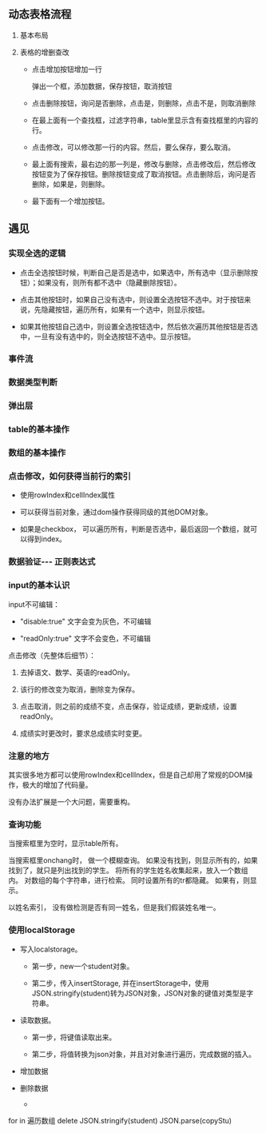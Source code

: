 ## 动态表格流程

1. 基本布局

2. 表格的增删查改

	* 点击增加按钮增加一行
		
		弹出一个框，添加数据，保存按钮，取消按钮

	* 点击删除按钮，询问是否删除，点击是，则删除，点击不是，则取消删除
	
	* 在最上面有一个查找框，过滤字符串，table里显示含有查找框里的内容的行。

	* 点击修改，可以修改那一行的内容。然后，要么保存，要么取消。

    * 最上面有搜索，最右边的那一列是，修改与删除，点击修改后，然后修改按钮变为了保存按钮。删除按钮变成了取消按钮。点击删除后，询问是否删除，如果是，则删除。

	* 最下面有一个增加按钮。


## 遇见

### 实现全选的逻辑

* 点击全选按钮时候，判断自己是否是选中，如果选中，所有选中（显示删除按钮）；如果没有，则所有都不选中（隐藏删除按钮）。

* 点击其他按钮时，如果自己没有选中，则设置全选按钮不选中。对于按钮来说，先隐藏按钮，遍历所有，如果有一个选中，则显示按钮。

* 如果其他按钮自己选中，则设置全选按钮选中，然后依次遍历其他按钮是否选中，一旦有没有选中的，则全选按钮不选中。显示按钮。

### 事件流

### 数据类型判断

### 弹出层

### table的基本操作

### 数组的基本操作

### 点击修改，如何获得当前行的索引

* 使用rowIndex和cellIndex属性

* 可以获得当前对象，通过dom操作获得同级的其他DOM对象。

* 如果是checkbox， 可以遍历所有，判断是否选中，最后返回一个数组，就可以得到index。



### 数据验证--- 正则表达式

### input的基本认识

input不可编辑：

* "disable:true" 文字会变为灰色，不可编辑

* "readOnly:true" 文字不会变色，不可编辑

点击修改（先整体后细节）：

1. 去掉语文、数学、英语的readOnly。

2. 该行的修改变为取消，删除变为保存。

3. 点击取消，则之前的成绩不变，点击保存，验证成绩，更新成绩，设置readOnly。

4. 成绩实时更改时，要求总成绩实时变更。

### 注意的地方

其实很多地方都可以使用rowIndex和cellIndex，但是自己却用了常规的DOM操作，极大的增加了代码量。

没有办法扩展是一个大问题，需要重构。

### 查询功能

当搜索框里为空时，显示table所有。

当搜索框里onchang时， 做一个模糊查询。
	如果没有找到，则显示所有的，如果找到了，就只是列出找到的学生。
将所有的学生姓名收集起来，放入一个数组内。
对数组的每个字符串，进行检索。
同时设置所有的tr都隐藏。
如果有，则显示。

以姓名索引， 没有做检测是否有同一姓名，但是我们假装姓名唯一。

### 使用localStorage

* 写入localstorage。

	* 第一步，new一个student对象。
	
	* 第二步，传入insertStorage, 并在insertStorage中，使用JSON.stringify(student)转为JSON对象，JSON对象的键值对类型是字符串。

* 读取数据。
	
	* 第一步，将键值读取出来。

	* 第二步，将值转换为json对象，并且对对象进行遍历，完成数据的插入。

* 增加数据

* 删除数据

	* 

for in 遍历数组 
delete
JSON.stringify(student) 
JSON.parse(copyStu)



 

